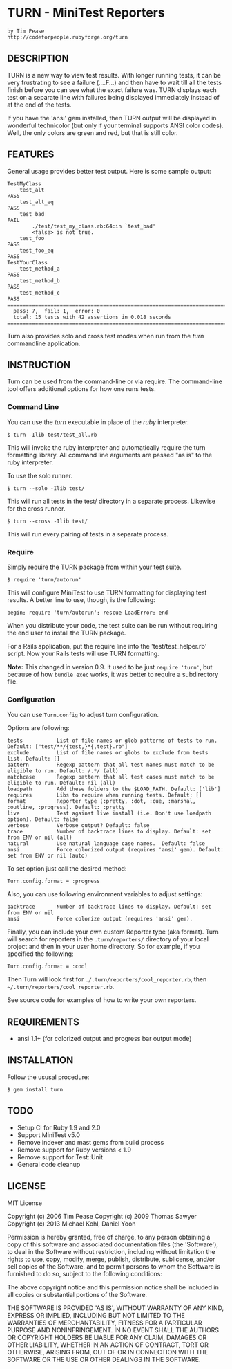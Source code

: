 # TURN - MiniTest Reporters
    by Tim Pease
    http://codeforpeople.rubyforge.org/turn

## DESCRIPTION

TURN is a new way to view test results. With longer running tests, it
can be very frustrating to see a failure (....F...) and then have to wait till
all the tests finish before you can see what the exact failure was. TURN
displays each test on a separate line with failures being displayed
immediately instead of at the end of the tests.

If you have the 'ansi' gem installed, then TURN output will be displayed in
wonderful technicolor (but only if your terminal supports ANSI color codes).
Well, the only colors are green and red, but that is still color.


## FEATURES

General usage provides better test output. Here is some sample output:


    TestMyClass
        test_alt                                                            PASS
        test_alt_eq                                                         PASS
        test_bad                                                            FAIL
            ./test/test_my_class.rb:64:in `test_bad'
            <false> is not true.
        test_foo                                                            PASS
        test_foo_eq                                                         PASS
    TestYourClass
        test_method_a                                                       PASS
        test_method_b                                                       PASS
        test_method_c                                                       PASS
    ============================================================================
      pass: 7,  fail: 1,  error: 0
      total: 15 tests with 42 assertions in 0.018 seconds
    ============================================================================


Turn also provides solo and cross test modes when run from the *turn* commandline
application.

## INSTRUCTION

Turn can be used from the command-line or via require. The command-line tool
offers additional options for how one runs tests.

### Command Line

You can use the *turn* executable in place of the *ruby* interpreter.

    $ turn -Ilib test/test_all.rb

This will invoke the ruby interpreter and automatically require the turn
formatting library. All command line arguments are passed "as is" to the
ruby interpreter.

To use the solo runner.

    $ turn --solo -Ilib test/

This will run all tests in the test/ directory in a separate process.
Likewise for the cross runner.

    $ turn --cross -Ilib test/

This will run every pairing of tests in a separate process.

### Require

Simply require the TURN package from within your test suite.

    $ require 'turn/autorun'

This will configure MiniTest to use TURN formatting for displaying test
results. A better line to use, though, is the following:

    begin; require 'turn/autorun'; rescue LoadError; end

When you distribute your code, the test suite can be run without requiring
the end user to install the TURN package.

For a Rails application, put the require line into the 'test/test_helper.rb'
script. Now your Rails tests will use TURN formatting.

<b>Note:</b> This changed in version 0.9. It used to be just `require 'turn'`,
but because of how `bundle exec` works, it was better to require a subdirectory
file.

### Configuration

You can use `Turn.config` to adjust turn configuration.

Options are following:

    tests           List of file names or glob patterns of tests to run. Default: ["test/**/{test,}*{,test}.rb"]
    exclude         List of file names or globs to exclude from tests list. Default: []
    pattern         Regexp pattern that all test names must match to be eligible to run. Default: /.*/ (all)
    matchcase       Regexp pattern that all test cases must match to be eligible to run. Default: nil (all)
    loadpath        Add these folders to the $LOAD_PATH. Default: ['lib']
    requires        Libs to require when running tests. Default: []
    format          Reporter type (:pretty, :dot, :cue, :marshal, :outline, :progress). Default: :pretty
    live            Test against live install (i.e. Don't use loadpath option). Default: false
    verbose         Verbose output? Default: false
    trace           Number of backtrace lines to display. Default: set from ENV or nil (all)
    natural         Use natural language case names.  Default: false
    ansi            Force colorized output (requires 'ansi' gem). Default: set from ENV or nil (auto)

To set option just call the desired method:

    Turn.config.format = :progress

Also, you can use following environment variables to adjust settings:

    backtrace       Number of backtrace lines to display. Default: set from ENV or nil
    ansi            Force colorize output (requires 'ansi' gem).

Finally, you can include your own custom Reporter type (aka format). Turn will search for reporters in the `.turn/reporters/`
directory of your local project and then in your user home directory. So for example, if you specified the following:

    Turn.config.format = :cool

Then Turn will look first for `./.turn/reporters/cool_reporter.rb`, then `~/.turn/reporters/cool_reporter.rb`.

See source code for examples of how to write your own reporters.


## REQUIREMENTS

* ansi 1.1+ (for colorized output and progress bar output mode)


## INSTALLATION

Follow the ususal procedure:

    $ gem install turn


## TODO

* Setup CI for Ruby 1.9 and 2.0
* Support MiniTest v5.0
* Remove indexer and mast gems from build process
* Remove support for Ruby versions < 1.9
* Remove support for Test::Unit
* General code cleanup


## LICENSE

MIT License

Copyright (c) 2006 Tim Pease
Copyright (c) 2009 Thomas Sawyer
Copyright (c) 2013 Michael Kohl, Daniel Yoon

Permission is hereby granted, free of charge, to any person obtaining
a copy of this software and associated documentation files (the
'Software'), to deal in the Software without restriction, including
without limitation the rights to use, copy, modify, merge, publish,
distribute, sublicense, and/or sell copies of the Software, and to
permit persons to whom the Software is furnished to do so, subject to
the following conditions:

The above copyright notice and this permission notice shall be
included in all copies or substantial portions of the Software.

THE SOFTWARE IS PROVIDED 'AS IS', WITHOUT WARRANTY OF ANY KIND,
EXPRESS OR IMPLIED, INCLUDING BUT NOT LIMITED TO THE WARRANTIES OF
MERCHANTABILITY, FITNESS FOR A PARTICULAR PURPOSE AND NONINFRINGEMENT.
IN NO EVENT SHALL THE AUTHORS OR COPYRIGHT HOLDERS BE LIABLE FOR ANY
CLAIM, DAMAGES OR OTHER LIABILITY, WHETHER IN AN ACTION OF CONTRACT,
TORT OR OTHERWISE, ARISING FROM, OUT OF OR IN CONNECTION WITH THE
SOFTWARE OR THE USE OR OTHER DEALINGS IN THE SOFTWARE.
